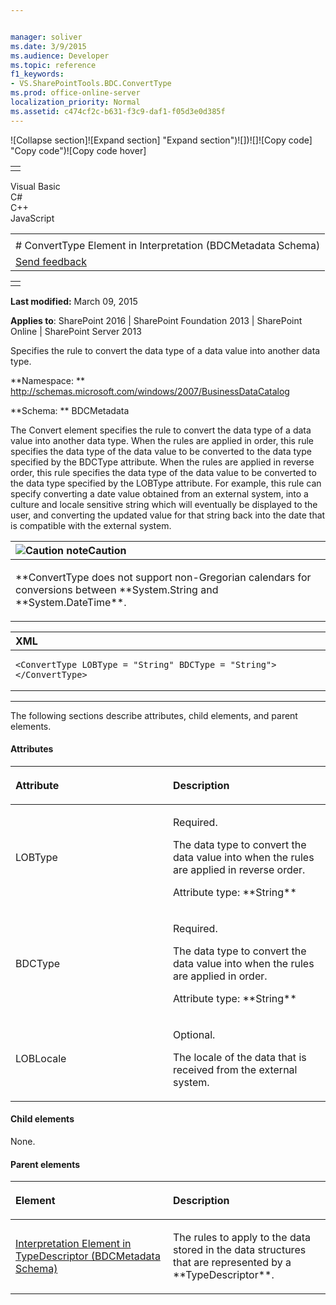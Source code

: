 ```yaml
---


manager: soliver
ms.date: 3/9/2015
ms.audience: Developer
ms.topic: reference
f1_keywords:
- VS.SharePointTools.BDC.ConvertType
ms.prod: office-online-server
localization_priority: Normal
ms.assetid: c474cf2c-b631-f3c9-daf1-f05d3e0d385f
---
```


![Collapse
section]![Expand
section] "Expand section")![]()![])![]![]()![Copy
code] "Copy code")![Copy code
hover]
<table>
<tbody>
<tr class="odd">
<td align="left"></td>
</tr>
</tbody>
</table>

Visual Basic  
C\#  
C++  
JavaScript  

<table>
<tbody>
<tr class="odd">
<td align="left"><span id="runningHeaderText"></span></td>
</tr>
<tr class="even">
<td align="left"># ConvertType Element in Interpretation (BDCMetadata Schema)</td>
</tr>
<tr class="odd">
<td align="left"><span id="headfeedbackarea" class="feedbackhead"><a href="javascript:SubmitFeedback(&#39;docthis@Microsoft.com&#39;,&#39;&#39;,&#39;&#39;,&#39;&#39;,&#39;1.0.18082.1225&#39;,&#39;%0\dThank%20you%20for%20your%20feedback.%20The%20developer%20writing%20teams%20use%20your%20feedback%20to%20improve%20documentation.%20While%20we%20are%20reviewing%20your%20feedback,%20we%20may%20send%20you%20e-mail%20to%20ask%20for%20clarification%20or%20feedback%20on%20a%20solution.%20We%20do%20not%20use%20your%20e-mail%20address%20for%20any%20other%20purpose%20and%20we%20delete%20it%20after%20we%20finish%20our%20review.%0\AFor%20further%20information%20about%20the%20privacy%20policies%20of%20Microsoft,%20please%20see%20http://privacy.microsoft.com/en-us/default.aspx.%0\A%0\d&#39;,&#39;Customer%20feedback&#39;);">Send feedback</a></span></td>
</tr>
</tbody>
</table>

<table>
<colgroup>
<col width="100%" />
</colgroup>
<tbody>
<tr class="odd">
<td align="left"></td>
</tr>
</tbody>
</table>

**Last modified:** March 09, 2015

**Applies to**: SharePoint 2016 | SharePoint Foundation 2013 |
SharePoint Online | SharePoint Server 2013

Specifies the rule to convert the data type of a data value into another
data type.

**Namespace: **
http://schemas.microsoft.com/windows/2007/BusinessDataCatalog

**Schema: ** BDCMetadata

The Convert element specifies the rule to convert the data type of a
data value into another data type. When the rules are applied in order,
this rule specifies the data type of the data value to be converted to
the data type specified by the BDCType attribute. When the rules are
applied in reverse order, this rule specifies the data type of the data
value to be converted to the data type specified by the <span
class="keyword">LOBType</span> attribute. For example, this rule can
specify converting a date value obtained from an external system, into a
culture and locale sensitive string which will eventually be displayed
to the user, and converting the updated value for that string back into
the date that is compatible with the external system.

<table>
<colgroup>
<col width="100%" />
</colgroup>
<thead>
<tr class="header">
<th align="left"><img src=".." title="Caution note" alt="Caution note" /><strong>Caution</strong></th>
</tr>
</thead>
<tbody>
<tr class="odd">
<td align="left"><p>**ConvertType</span> does not support non-Gregorian calendars for conversions between **System.String</span> and **System.DateTime**.</p></td>
</tr>
</tbody>
</table>

<span codelanguage="xmlLang"></span>
<table>
<colgroup>
<col width="100%" />
</colgroup>
<thead>
<tr class="header">
<th align="left">XML</th>
</tr>
</thead>
<tbody>
<tr class="odd">
<td align="left"><pre><code>&lt;ConvertType LOBType = &quot;String&quot; BDCType = &quot;String&quot;&gt; &lt;/ConvertType&gt;</code></pre></td>
</tr>
</tbody>
</table>


--------------------------------------------------------------------------------------------------------------------------------------------------------------------------------------------------------------------------------------

The following sections describe attributes, child elements, and parent
elements.

#### Attributes

<table>
<colgroup>
<col width="50%" />
<col width="50%" />
</colgroup>
<thead>
<tr class="header">
<th align="left"><p>Attribute</p></th>
<th align="left"><p>Description</p></th>
</tr>
</thead>
<tbody>
<tr class="odd">
<td align="left"><p>LOBType</p></td>
<td align="left"><p>Required.</p>
<p>The data type to convert the data value into when the rules are applied in reverse order.</p>
<p>Attribute type: **String**</p></td>
</tr>
<tr class="even">
<td align="left"><p>BDCType</p></td>
<td align="left"><p>Required.</p>
<p>The data type to convert the data value into when the rules are applied in order.</p>
<p>Attribute type: **String**</p></td>
</tr>
<tr class="odd">
<td align="left"><p>LOBLocale</p></td>
<td align="left"><p>Optional.</p>
<p>The locale of the data that is received from the external system.</p></td>
</tr>
</tbody>
</table>

#### Child elements

None.

#### Parent elements

<table>
<colgroup>
<col width="50%" />
<col width="50%" />
</colgroup>
<thead>
<tr class="header">
<th align="left"><p>Element</p></th>
<th align="left"><p>Description</p></th>
</tr>
</thead>
<tbody>
<tr class="odd">
<td align="left"><p><span sdata="link"><a href="interpretation-element-in-typedescriptor-bdcmetadata-schema.md">Interpretation Element in TypeDescriptor (BDCMetadata Schema)</a></span></p></td>
<td align="left"><p>The rules to apply to the data stored in the data structures that are represented by a **TypeDescriptor**.</p></td>
</tr>
</tbody>
</table>








